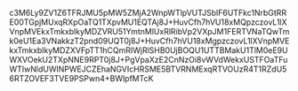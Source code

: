 c3M6Ly9ZV1Z6TFRJMU5pMW5ZMjA2WnpWTlpVUTJSblF6UTFkc1NrbGtRRE00TGpjMUxqRXpOaTQ1TXpvMU1EQTAj8J+HuvCfh7hVU18xMQpzczovL1lXVnpMVEkxTmkxblkyMDZVRU51YmtnMlUxRlRibVp2VXpJM1FERTVNaTQwTmk0eU1Ea3VNakkzT2pnd09UQT0j8J+HuvCfh7hVU18xMgpzczovL1lXVnpMVEkxTmkxblkyMDZXVFpTT1hCQmRIWjRlSHB0UjBOQU1UTTBMakU1TlM0eE9UWXVOekU2TXpNNE9RPT0j8J+PgVpaXzE2CnNzOi8vWVdWekxUSTFOaTFuWTIwNldUWlNPWEJCZEhaNGVIcHRSME5BTVRNMExqRTVOUzR4T1RZdU56RTZOVEF3TVE9PSPwn4+BWlpfMTcK
